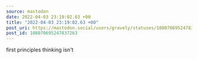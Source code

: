 ```yaml
---
source: mastodon
date: 2022-04-03 23:19:02.63 +00
title: "2022-04-03 23:19:02.63 +00"
post_uri: https://mastodon.social/users/gravely/statuses/108070695247837263
post_id: 108070695247837263
---
```

first principles thinking isn't


